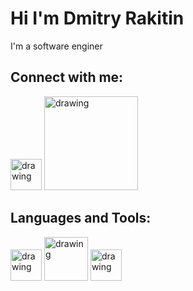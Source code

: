# Hi I'm Dmitry Rakitin


I'm a software enginer 

## Connect with me:
[<img src="https://leetcode.com/static/images/LeetCode_logo_rvs.png" alt="drawing" width="50"/>](https://leetcode.com/user5519D/)
[<img src="https://upload.wikimedia.org/wikipedia/commons/thumb/0/01/LinkedIn_Logo.svg/220px-LinkedIn_Logo.svg.png" alt="drawing" width="150"/>](https://www.linkedin.com/in/dmitriy-rakitin-4497ba196/)


## Languages and Tools:
<img src="https://upload.wikimedia.org/wikipedia/commons/thumb/1/18/ISO_C%2B%2B_Logo.svg/120px-ISO_C%2B%2B_Logo.svg.png" alt="drawing" 
width="50"/>
<img src="https://upload.wikimedia.org/wikipedia/commons/thumb/0/0b/Qt_logo_2016.svg/109px-Qt_logo_2016.svg.png" alt="drawing" width="70"/>
<img src="https://upload.wikimedia.org/wikipedia/commons/thumb/c/c3/Python-logo-notext.svg/121px-Python-logo-notext.svg.png" alt="drawing" width="50"/>